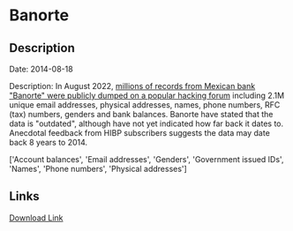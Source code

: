 # Banorte

## Description

Date: 2014-08-18

Description:
In August 2022, <a href="https://krebsonsecurity.com/2022/08/when-efforts-to-contain-a-data-breach-backfire/" target="_blank" rel="noopener">millions of records from Mexican bank &quot;Banorte&quot; were publicly dumped on a popular hacking forum</a> including 2.1M unique email addresses, physical addresses, names, phone numbers, RFC (tax) numbers, genders and bank balances. Banorte have stated that the data is &quot;outdated&quot;, although have not yet indicated how far back it dates to. Anecdotal feedback from HIBP subscribers suggests the data may date back 8 years to 2014.


['Account balances', 'Email addresses', 'Genders', 'Government issued IDs', 'Names', 'Phone numbers', 'Physical addresses']

## Links

[Download Link](https://link-to.net/1229997/684.327324921841/dynamic/?r=aHR0cHM6Ly93d3cubWVkaWFmaXJlLmNvbS92aWV3L2tzOUlDcnRZS2o1WWk3Yi9iYW5vcnRlLmNvbS9maWxl)